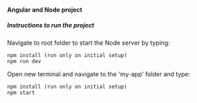 #### Angular and Node project

##### Instructions to run the project

Navigate to root folder to start the Node server by typing:

```
npm install (run only on initial setup)
npm run dev
```

Open new terminal and navigate to the 'my-app' folder and type:

```
npm install (run only on initial setup)
npm start
```
